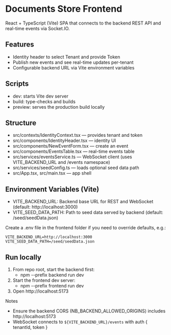 # Documents Store Frontend

React + TypeScript (Vite) SPA that connects to the backend REST API and real-time events via Socket.IO.

## Features
- Identity header to select Tenant and provide Token
- Publish new events and see real-time updates per-tenant
- Configurable backend URL via Vite environment variables

## Scripts
- dev: starts Vite dev server
- build: type-checks and builds
- preview: serves the production build locally

## Structure
- src/contexts/IdentityContext.tsx — provides tenant and token
- src/components/IdentityHeader.tsx — identity UI
- src/components/NewEventForm.tsx — create an event
- src/components/EventsTable.tsx — real-time events table
- src/services/eventsService.ts — WebSocket client (uses VITE_BACKEND_URL and /events namespace)
- src/services/seedConfig.ts — loads optional seed data path
- src/App.tsx, src/main.tsx — app shell

## Environment Variables (Vite)
- VITE_BACKEND_URL: Backend base URL for REST and WebSocket (default: http://localhost:3000)
- VITE_SEED_DATA_PATH: Path to seed data served by backend (default: /seed/seedData.json)

Create a .env file in the frontend folder if you need to override defaults, e.g.:
```
VITE_BACKEND_URL=http://localhost:3000
VITE_SEED_DATA_PATH=/seed/seedData.json
```

## Run locally
1. From repo root, start the backend first:
   - npm --prefix backend run dev
2. Start the frontend dev server:
   - npm --prefix frontend run dev
3. Open http://localhost:5173

Notes
- Ensure the backend CORS (NB_BACKEND_ALLOWED_ORIGINS) includes http://localhost:5173
- WebSocket connects to `${VITE_BACKEND_URL}/events` with auth { tenantId, token }